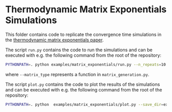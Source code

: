 # Thermodynamic Matrix Exponentials Simulations

This folder contains code to replicate the convergence time simulations in the
[thermodynamic matrix exponentials paper](https://arxiv.org/abs/2311.12759).

The script `run.py` contains the code to run the simulations and can be executed with 
e.g. the following command from the root of the repository:
```bash
PYTHONPATH=. python examples/matrix_exponentials/run.py --n_repeats=10 --matrix_type=orthogonal --alpha=1.1   
```
where `--matrix_type` represents a function in `matrix_generation.py`.

The script `plot.py` contains the code to plot the results of the simulations and can be executed with e.g. the following command from the root of the repository:
```bash
PYTHONPATH=. python  examples/matrix_exponentials/plot.py --save_dir=examples/matrix_exponentials/results_orthogonal.pkl
```

